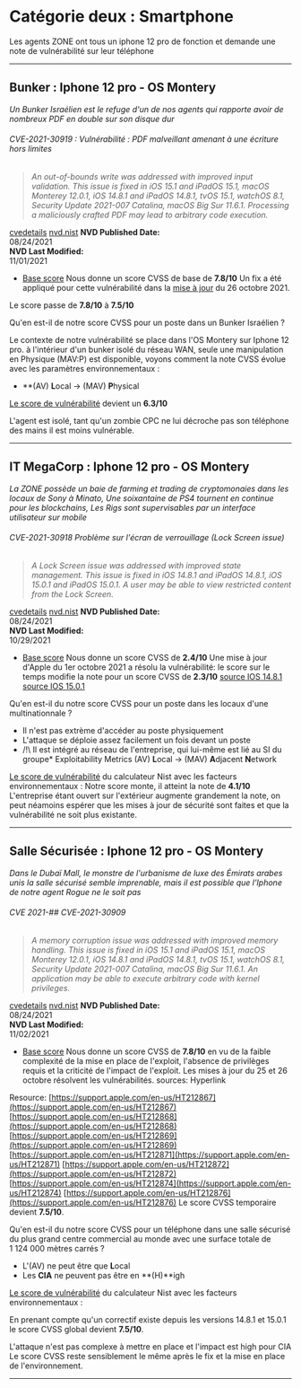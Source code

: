 # Catégorie deux : Smartphone
Les agents ZONE ont tous un iphone 12 pro de fonction et demande une note de vulnérabilité sur leur téléphone

---
## Bunker : Iphone 12 pro - OS Montery
*Un Bunker Israélien est le refuge d'un de nos agents qui rapporte avoir de nombreux PDF en double sur son disque dur*

###### CVE-2021-30919 : Vulnérabilité : PDF malveillant amenant à une écriture hors limites
>_An out-of-bounds write was addressed with improved input validation. This issue is fixed in iOS 15.1 and iPadOS 15.1, macOS Monterey 12.0.1, iOS 14.8.1 and iPadOS 14.8.1, tvOS 15.1, watchOS 8.1, Security Update 2021-007 Catalina, macOS Big Sur 11.6.1. Processing a maliciously crafted PDF may lead to arbitrary code execution._

[cvedetails](https://www.cvedetails.com/cve/CVE-2021-30919/)
[nvd.nist](https://nvd.nist.gov/vuln/detail/CVE-2021-30919)
**NVD Published Date:**  
08/24/2021  
**NVD Last Modified:**  
11/01/2021

* [Base score](https://nvd.nist.gov/vuln-metrics/cvss/v3-calculator?name=CVE-2021-30919&vector=AV:L/AC:L/PR:N/UI:R/S:U/C:H/I:H/A:H&version=3.1&source=NIST)
 Nous donne un score CVSS de base de **7.8/10**
 Un fix a été appliqué pour cette vulnérabilité dans la [mise à jour](https://support.apple.com/en-us/HT212868) du 26 octobre 2021.

Le score passe de **7.8/10** à **7.5/10**

Qu'en est-il de notre score CVSS pour un poste dans un Bunker Israélien ?

Le contexte de notre vulnérabilité se place dans l'OS Montery sur Iphone 12 pro. à l'intérieur d'un bunker isolé du réseau WAN, seule une manipulation en Physique (MAV:P) est disponible, 
voyons comment la note CVSS évolue avec les paramètres environnementaux :
* **(AV) **L**ocal -> (MAV) **P**hysical

[Le score de vulnérabilité](https://nvd.nist.gov/vuln-metrics/cvss/v3-calculator?vector=AV:L/AC:L/PR:N/UI:R/S:U/C:H/I:H/A:H/E:X/RL:O/RC:X/CR:X/IR:X/AR:X/MAV:P/MAC:X/MPR:X/MUI:X/MS:X/MC:H/MI:H/MA:H&version=3.1) devient un **6.3/10**

L'agent est isolé, tant qu'un zombie CPC ne lui décroche pas son téléphone des mains il est moins vulnérable.

---
## IT MegaCorp : Iphone 12 pro - OS Montery

*La ZONE possède un baie de farming et trading de cryptomonaies dans les locaux de Sony à Minato, Une soixantaine de PS4 tournent en continue pour les blockchains, Les Rigs sont supervisables  par un interface utilisateur sur mobile*

###### CVE-2021-30918 Problème sur l'écran de verrouillage (Lock Screen issue) 
>_A Lock Screen issue was addressed with improved state management. This issue is fixed in iOS 14.8.1 and iPadOS 14.8.1, iOS 15.0.1 and iPadOS 15.0.1. A user may be able to view restricted content from the Lock Screen._

[cvedetails](https://www.cvedetails.com/cve/CVE-2021-30918/)
[nvd.nist](https://nvd.nist.gov/vuln/detail/CVE-2021-30918)
**NVD Published Date:**  
08/24/2021  
**NVD Last Modified:**  
10/29/2021

* [Base score](https://nvd.nist.gov/vuln-metrics/cvss/v3-calculator?name=CVE-2021-30918&vector=AV:P/AC:L/PR:N/UI:N/S:U/C:L/I:N/A:N&version=3.1&source=NIST)
Nous donne un score CVSS de **2.4/10**
Une mise à jour d'Apple du 1er octobre 2021 a résolu la vulnérabilité:
le score sur le temps modifie la note pour un score CVSS de **2.3/10**
[source IOS 14.8.1](https://support.apple.com/en-us/HT212868)
[source IOS 15.0.1](https://support.apple.com/en-us/HT212868)

Qu'en est-il du notre score CVSS pour un poste dans les locaux d'une multinationnale ?
* Il n'est pas extrème d'accéder au poste physiquement
* L'attaque se déploie assez facilement un fois devant un poste
* /!\ Il est intégré au réseau de l'entreprise, qui lui-même est lié au SI du groupe*
Exploitability Metrics
(AV) **L**ocal -> (MAV) **A**djacent **N**etwork

[Le score de vulnérabilité](https://nvd.nist.gov/vuln-metrics/cvss/v3-calculator?vector=AV:P/AC:L/PR:N/UI:N/S:U/C:L/I:N/A:N/E:X/RL:O/RC:X/CR:X/IR:X/AR:X/MAV:A/MAC:X/MPR:X/MUI:X/MS:X/MC:L/MI:X/MA:X&version=3.1) du calculateur Nist avec les facteurs environnementaux :
Notre score monte, il atteint la note de **4.1/10**
L'entreprise étant ouvert sur l'extérieur augmente grandement la note, on peut néamoins espérer que les mises à jour de sécurité sont faites et que la vulnérabilité ne soit plus existante. 

---
## Salle Sécurisée : Iphone 12 pro - OS Montery

*Dans le Dubaï Mall, le monstre de l'urbanisme de luxe des Émirats arabes unis la salle sécurisé semble imprenable, mais il est possible que l'Iphone de notre agent Rogue ne le soit pas*

###### CVE 2021-## CVE-2021-30909
>_A memory corruption issue was addressed with improved memory handling. This issue is fixed in iOS 15.1 and iPadOS 15.1, macOS Monterey 12.0.1, iOS 14.8.1 and iPadOS 14.8.1, tvOS 15.1, watchOS 8.1, Security Update 2021-007 Catalina, macOS Big Sur 11.6.1. An application may be able to execute arbitrary code with kernel privileges._

[cvedetails](https://www.cvedetails.com/cve/CVE-2021-30909/)
[nvd.nist](https://nvd.nist.gov/vuln/detail/CVE-2021-30909)
**NVD Published Date:**  
08/24/2021  
**NVD Last Modified:**  
11/02/2021
* [Base score](https://nvd.nist.gov/vuln-metrics/cvss/v3-calculator?name=CVE-2021-30909&vector=AV:L/AC:L/PR:N/UI:R/S:U/C:H/I:H/A:H&version=3.1&source=NIST)
Nous donne un score CVSS de **7.8/10** en vu de la faible complexité de la mise en place de l'exploit, l'absence de privilèges requis et la criticité de l'impact de l'exploit.
Les mises à jour du 25 et 26 octobre résolvent les vulnérabilités.
sources:
Hyperlink

Resource:
[https://support.apple.com/en-us/HT212867](https://support.apple.com/en-us/HT212867)
[https://support.apple.com/en-us/HT212868](https://support.apple.com/en-us/HT212868)
[https://support.apple.com/en-us/HT212869](https://support.apple.com/en-us/HT212869)
[https://support.apple.com/en-us/HT212871](https://support.apple.com/en-us/HT212871)
[https://support.apple.com/en-us/HT212872](https://support.apple.com/en-us/HT212872)
[https://support.apple.com/en-us/HT212874](https://support.apple.com/en-us/HT212874)
[https://support.apple.com/en-us/HT212876](https://support.apple.com/en-us/HT212876)
Le score CVSS temporaire devient **7.5/10**.

Qu'en est-il du notre score CVSS pour un téléphone dans une salle sécurisé du plus grand centre commercial au monde avec une surface totale de 1 124 000 mètres carrés ?
- L'(AV) ne peut être que **L**ocal
- Les **CIA** ne peuvent pas être en **(H)**igh

[Le score de vulnérabilité](https://nvd.nist.gov/vuln-metrics/cvss/v3-calculator?vector=AV:L/AC:L/PR:N/UI:R/S:U/C:H/I:H/A:H/E:X/RL:O/RC:X/CR:M/IR:M/AR:M/MAV:L/MAC:X/MPR:X/MUI:X/MS:X/MC:H/MI:H/MA:H&version=3.1) du calculateur Nist avec les facteurs environnementaux :

En prenant compte qu'un correctif existe depuis les versions 14.8.1 et 15.0.1 le score CVSS global devient **7.5/10**.

L'attaque n'est pas complexe à mettre en place et l'impact est high pour CIA
Le score CVSS reste sensiblement le même après le fix et la mise en place de l'environnement.

---